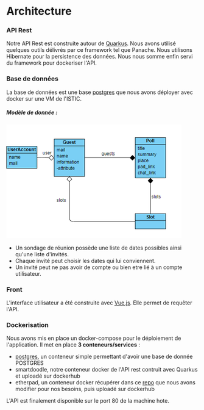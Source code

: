 
# Architecture
### API Rest
Notre API Rest est construite autour de [Quarkus](https://quarkus.io/).
Nous avons utilisé quelques outils délivrés par ce framework tel que Panache. Nous utilisons Hibernate pour la persistence des données. Nous nous somme enfin servi du framework pour dockeriser l'API.
### Base de données
La base de données est une base [postgres](https://hub.docker.com/_/postgres) que nous avons déployer avec docker sur une VM de l'ISTIC.

##### Modèle de donnée :
![SmartDoodle data model](https://github.com/Nassafy/SmartDoodle/blob/master/diag.png?raw=true)

 - Un sondage de réunion possède une liste de dates possibles ainsi qu'une liste d'invités. 
 - Chaque invité peut choisir les dates qui lui conviennent. 
 - Un invité peut ne pas avoir de compte ou bien etre lié à un compte utilisateur.
### Front
L'interface utilisateur a été construite avec [Vue.js](https://vuejs.org/).
Elle permet de requêter l'API.
### Dockerisation
Nous avons mis en place un docker-compose pour le déploiement de l'application. Il met en place **3 conteneurs/services** :
 - [postgres](https://hub.docker.com/_/postgres), un conteneur simple permettant d'avoir une base de donnée POSTGRES
 - smartdoodle, notre conteneur docker de l'API rest contruit avec Quarkus et uploadé sur dockerhub
 - etherpad, un conteneur docker récupérer dans ce [repo](https://github.com/ether/etherpad-lite/tree/develop/docker) que nous avons modifier pour nos besoins, puis uploadé sur dockerhub
 
L'API est finalement disponible sur le port 80 de la machine hote.

